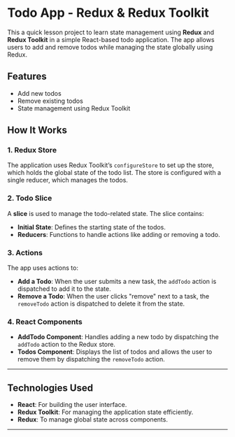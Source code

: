 # Todo App - Redux & Redux Toolkit

This a quick lesson project to learn state management using **Redux** and **Redux Toolkit** in a simple React-based todo application. The app allows users to add and remove todos while managing the state globally using Redux.

## Features

- Add new todos
- Remove existing todos
- State management using Redux Toolkit

## How It Works

### 1. **Redux Store**

The application uses Redux Toolkit’s `configureStore` to set up the store, which holds the global state of the todo list. The store is configured with a single reducer, which manages the todos.

### 2. **Todo Slice**

A **slice** is used to manage the todo-related state. The slice contains:

- **Initial State**: Defines the starting state of the todos.
- **Reducers**: Functions to handle actions like adding or removing a todo.

### 3. **Actions**

The app uses actions to:

- **Add a Todo**: When the user submits a new task, the `addTodo` action is dispatched to add it to the state.
- **Remove a Todo**: When the user clicks "remove" next to a task, the `removeTodo` action is dispatched to delete it from the state.

### 4. **React Components**

- **AddTodo Component**: Handles adding a new todo by dispatching the `addTodo` action to the Redux store.
- **Todos Component**: Displays the list of todos and allows the user to remove them by dispatching the `removeTodo` action.

---

## Technologies Used

- **React**: For building the user interface.
- **Redux Toolkit**: For managing the application state efficiently.
- **Redux**: To manage global state across components.

---
